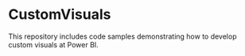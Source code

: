 # CustomVisuals
This repository includes code samples demonstrating how to develop custom visuals at Power BI.
